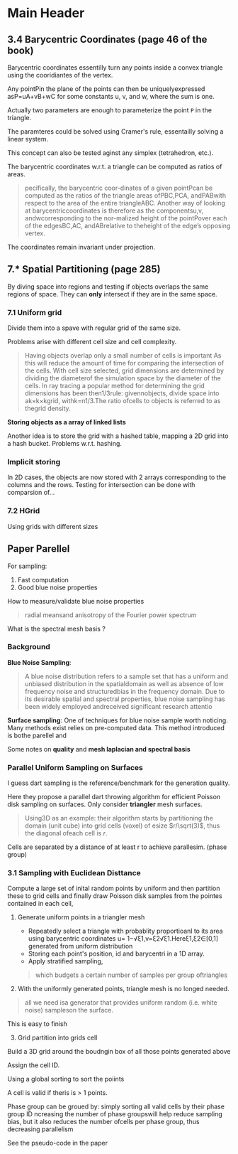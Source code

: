 # Main Header

## 3.4 Barycentric Coordinates (page 46 of the book)

Barycentric coordinates essentilly turn any points inside a convex triangle using the cooridiantes of the vertex.

Any pointPin the plane of the points can then be uniquelyexpressed asP=uA+vB+wC for some constants u, v, and w, where the sum is one.

Actually two parameters are enough to parameterize the point `P` in the triangle.

The paramteres could be solved using Cramer's rule, essentailly solving a linear system.

This concept can also be tested aginst any simplex (tetrahedron, etc.).

The barycentric coordinates w.r.t. a triangle can be computed as ratios of areas.

> pecifically, the barycentric coor-dinates of a given pointPcan be computed as the ratios of the triangle areas ofPBC,PCA, andPABwith respect to the area of the entire triangleABC.
> Another way of looking at barycentriccoordinates is therefore as the componentsu,v, andwcorresponding to the nor-malized height of the pointPover each of the edgesBC,AC, andABrelative to theheight of the edge’s opposing vertex.

The coordinates remain invariant under projection.

## 7.* Spatial Partitioning (page 285)

By diving space into regions and testing if objects overlaps the same regions of space. They can __only__ intersect if they are in the same space.

### 7.1 Uniform grid

Divide them into a spave with regular grid of the same size. 

Problems arise with different cell size and cell complexity.
> Having objects overlap only a small number of cells is important
As this will reduce the amount of time for comparing the intersection of the cells.
> With cell size selected, grid dimensions are determined by dividing the diameterof the simulation space by the diameter of the cells.
> In ray tracing a popular method for determining the grid dimensions has been then1/3rule: givennobjects, divide space into ak×k×kgrid, withk=n1/3.The ratio ofcells to objects is referred to as thegrid density.

__Storing objects as a array of linked lists__

Another idea is to store the grid with a hashed table, mapping a 2D grid into a hash bucket. Problems w.r.t. hashing.

### Implicit storing

In 2D cases, the objects are now stored with 2 arrays corresponding to the columns and the rows. Testing for intersection can be done with comparsion of...

### 7.2 HGrid

Using grids with different sizes 

## Paper Parellel

For sampling:
1. Fast computation
2. Good blue noise properties

How to measure/validate blue noise properties
> radial meansand  anisotropy  of  the  Fourier  power  spectrum

What is the spectral mesh basis ?

### Background

__Blue Noise Sampling__: 
> A blue noise distribution refers to a sample set that has a uniform and unbiased distribution in the spatialdomain as well as absence of low frequency noise and structuredbias in the frequency domain. Due to its desirable spatial and spectral properties, blue noise sampling has been widely employed andreceived  significant  research  attentio

__Surface sampling__:
One of techniques for blue noise sample worth noticing. Many methods exist relies on pre-computed data. This method introduced is bothe parellel and 

Some notes on __quality__ and __mesh laplacian and spectral basis__

### Parallel Uniform Sampling on Surfaces

I guess dart sampling is the reference/benchmark for the generation quality.

Here they propose a parallel dart throwing algorithm for efficient Poisson disk sampling on surfaces. Only consider __triangler__ mesh surfaces.

> Using3D as an example: their algorithm starts by partitioning the domain (unit cube) into grid cells (voxel) of esize $r/\sqrt(3)$, thus the diagonal ofeach cell is $r$.

Cells are separated by a distance of at least r to achieve parallesim. (phase group)

### 3.1 Sampling with Euclidean Disttance

Compute a large set of inital random points by uniform and then partition these to grid cells and finally draw Poisson disk samples from the pointes contained in each cell,

1. Generate uniform points in a triangler mesh
    * Repeatedly select a triangle with probablity proportioanl to its area using barycentric coordinates u= 1−√ξ1,v=ξ2√ξ1.Hereξ1,ξ2∈[0,1] generated from uniform distribution
    * Storing each point's position, id and barycentri in a 1D array.
    * Apply stratified sampling, 
    > which budgets a certain number of samples per group oftriangles

2. With the uniformly generated points, triangle mesh is no longed needed.

> all we need isa generator that provides uniform random (i.e. white noise) sampleson the surface.

This is easy to finish

3. Grid partition into grids cell

Build a 3D grid around the boudngin box of all those points generated above 

Assign the cell ID.  

Using a global sorting to sort the poiints 

A cell is valid if theris is > 1 points. 

Phase group can be groued by: simply sorting all valid cells by their phase group ID
 ncreasing the number of phase groupswill help reduce sampling bias, but it also reduces the number ofcells per phase group, thus decreasing parallelism



See the pseudo-code in the paper
